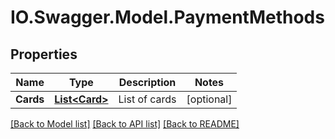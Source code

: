 # IO.Swagger.Model.PaymentMethods
## Properties

Name | Type | Description | Notes
------------ | ------------- | ------------- | -------------
**Cards** | [**List&lt;Card&gt;**](Card.md) | List of cards | [optional] 

[[Back to Model list]](../README.md#documentation-for-models) [[Back to API list]](../README.md#documentation-for-api-endpoints) [[Back to README]](../README.md)

